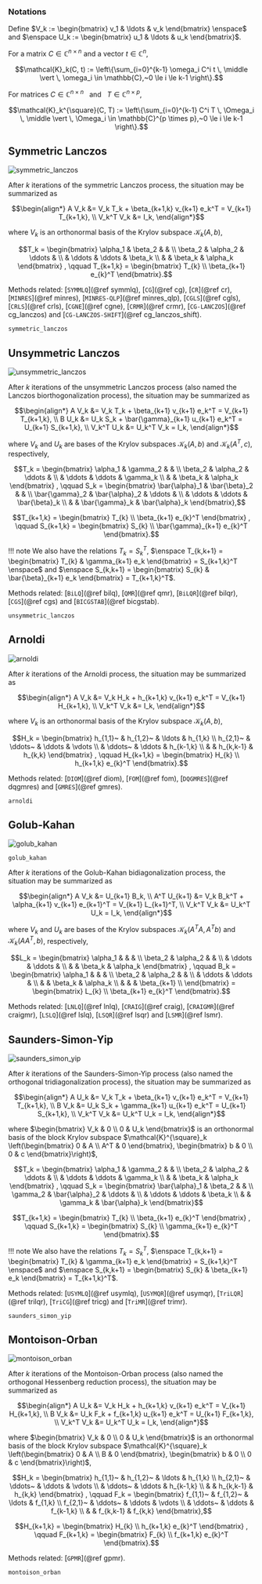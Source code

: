 ### Notations

Define $V_k := \begin{bmatrix} v_1 & \ldots & v_k \end{bmatrix} \enspace$ and $\enspace U_k := \begin{bmatrix} u_1 & \ldots & u_k \end{bmatrix}$.

For a matrix $C \in \mathbb{C}^{n \times n}$ and a vector $t \in \mathbb{C}^{n}$,
```math
\mathcal{K}_k(C, t) :=
\left\{\sum_{i=0}^{k-1} \omega_i C^i t \, \middle \vert \, \omega_i \in \mathbb{C},~0 \le i \le k-1 \right\}.
```

For matrices $C \in \mathbb{C}^{n \times n} \enspace$ and $\enspace T \in \mathbb{C}^{n \times p}$,
```math
\mathcal{K}_k^{\square}(C, T) :=
\left\{\sum_{i=0}^{k-1} C^i T \, \Omega_i \, \middle \vert \, \Omega_i \in \mathbb{C}^{p \times p},~0 \le i \le k-1 \right\}.
```

## Symmetric Lanczos

![symmetric_lanczos](./graphics/symmetric_lanczos.png)

After $k$ iterations of the symmetric Lanczos process, the situation may be summarized as
```math
\begin{align*}
  A V_k &= V_k T_k + \beta_{k+1,k} v_{k+1} e_k^T = V_{k+1}  T_{k+1,k}, \\
  V_k^T V_k &= I_k,
\end{align*}
```
where $V_k$ is an orthonormal basis of the Krylov subspace $\mathcal{K}_k (A,b)$,
```math
T_k =
\begin{bmatrix}
  \alpha_1 & \beta_2  &          &         \\
  \beta_2  & \alpha_2 & \ddots   &         \\
           & \ddots   & \ddots   & \beta_k \\
           &          & \beta_k  & \alpha_k
\end{bmatrix}
, \qquad
T_{k+1,k} =
\begin{bmatrix}
  T_{k} \\
  \beta_{k+1} e_{k}^T
\end{bmatrix}.
```

Methods related: [`SYMMLQ`](@ref symmlq), [`CG`](@ref cg), [`CR`](@ref cr), [`MINRES`](@ref minres), [`MINRES-QLP`](@ref minres_qlp), [`CGLS`](@ref cgls), [`CRLS`](@ref crls), [`CGNE`](@ref cgne), [`CRMR`](@ref crmr), [`CG-LANCZOS`](@ref cg_lanczos) and [`CG-LANCZOS-SHIFT`](@ref cg_lanczos_shift).

```@docs
symmetric_lanczos
```

## Unsymmetric Lanczos

![unsymmetric_lanczos](./graphics/unsymmetric_lanczos.png)

After $k$ iterations of the unsymmetric Lanczos process (also named the Lanczos biorthogonalization process), the situation may be summarized as
```math
\begin{align*}
  A V_k &= V_k T_k +        \beta_{k+1} v_{k+1} e_k^T = V_{k+1} T_{k+1,k}, \\
  B U_k &= U_k S_k + \bar{\gamma}_{k+1} u_{k+1} e_k^T = U_{k+1} S_{k+1,k}, \\
  V_k^T U_k &= U_k^T V_k = I_k,
\end{align*}
```
where $V_k$ and $U_k$ are bases of the Krylov subspaces $\mathcal{K}_k (A,b)$ and $\mathcal{K}_k (A^T,c)$, respectively,
```math
T_k = 
\begin{bmatrix}
  \alpha_1 & \gamma_2 &          &          \\
  \beta_2  & \alpha_2 & \ddots   &          \\
           & \ddots   & \ddots   & \gamma_k \\
           &          & \beta_k  & \alpha_k
\end{bmatrix}
, \qquad
S_k =
\begin{bmatrix}
  \bar{\alpha}_1 & \bar{\beta}_2  &                 &                \\
  \bar{\gamma}_2 & \bar{\alpha}_2 & \ddots          &                \\
                 & \ddots         & \ddots          & \bar{\beta}_k  \\
                 &                & \bar{\gamma}_k  & \bar{\alpha}_k
\end{bmatrix},
```
```math
T_{k+1,k} =
\begin{bmatrix}
  T_{k} \\
  \beta_{k+1} e_{k}^T
\end{bmatrix}
, \qquad
S_{k+1,k} =
\begin{bmatrix}
  S_{k} \\
  \bar{\gamma}_{k+1} e_{k}^T
\end{bmatrix}.
```

!!! note
    We also have the relations $T_k = S_k^T$, $\enspace T_{k,k+1} = \begin{bmatrix} T_{k} & \gamma_{k+1} e_k \end{bmatrix} = S_{k+1,k}^T \enspace$ and $\enspace S_{k,k+1} = \begin{bmatrix} S_{k} & \bar{\beta}_{k+1} e_k \end{bmatrix} = T_{k+1,k}^T$.

Methods related: [`BiLQ`](@ref bilq), [`QMR`](@ref qmr), [`BiLQR`](@ref bilqr), [`CGS`](@ref cgs) and [`BICGSTAB`](@ref bicgstab).

```@docs
unsymmetric_lanczos
```

## Arnoldi

![arnoldi](./graphics/arnoldi.png)

After $k$ iterations of the Arnoldi process, the situation may be summarized as
```math
\begin{align*}
  A V_k &= V_k H_k + h_{k+1,k} v_{k+1} e_k^T = V_{k+1} H_{k+1,k}, \\
  V_k^T V_k &= I_k,
\end{align*}
```
where $V_k$ is an orthonormal basis of the Krylov subspace $\mathcal{K}_k (A,b)$,
```math
H_k =
\begin{bmatrix}
  h_{1,1}~ & h_{1,2}~ & \ldots    & h_{1,k}   \\
  h_{2,1}~ & \ddots~  & \ddots    & \vdots    \\
           & \ddots~  & \ddots    & h_{k-1,k} \\
           &          & h_{k,k-1} & h_{k,k}
\end{bmatrix}
, \qquad
H_{k+1,k} =
\begin{bmatrix}
  H_{k} \\
  h_{k+1,k} e_{k}^T
\end{bmatrix}.
```

Methods related: [`DIOM`](@ref diom), [`FOM`](@ref fom), [`DQGMRES`](@ref dqgmres) and [`GMRES`](@ref gmres).

```@docs
arnoldi
```

## Golub-Kahan

![golub_kahan](./graphics/golub_kahan.png)

```@docs
golub_kahan
```

After $k$ iterations of the Golub-Kahan bidiagonalization process, the situation may be summarized as
```math
\begin{align*}
  A V_k &= U_{k+1} B_k,   \\
  A^T U_{k+1} &= V_k B_k^T + \alpha_{k+1} v_{k+1} e_{k+1}^T = V_{k+1} L_{k+1}^T, \\
  V_k^T V_k &= U_k^T U_k = I_k,
\end{align*}
```
where $V_k$ and $U_k$ are bases of the Krylov subspaces $\mathcal{K}_k (A^TA,A^Tb)$ and $\mathcal{K}_k (AA^T,b)$, respectively,
```math
L_k =
\begin{bmatrix}
  \alpha_1 &          &          &          \\
  \beta_2  & \alpha_2 &          &          \\
           & \ddots   & \ddots   &          \\
           &          & \beta_k  & \alpha_k
\end{bmatrix}
, \qquad
B_k =
\begin{bmatrix}
  \alpha_1 &          &          &             \\
  \beta_2  & \alpha_2 &          &             \\
           & \ddots   & \ddots   &             \\
           &          & \beta_k  & \alpha_k    \\
           &          &          & \beta_{k+1} \\
\end{bmatrix}
=
\begin{bmatrix}
  L_{k} \\
  \beta_{k+1} e_{k}^T
\end{bmatrix}.
```

Methods related: [`LNLQ`](@ref lnlq), [`CRAIG`](@ref craig), [`CRAIGMR`](@ref craigmr), [`LSLQ`](@ref lslq), [`LSQR`](@ref lsqr) and [`LSMR`](@ref lsmr).

## Saunders-Simon-Yip

![saunders_simon_yip](./graphics/saunders_simon_yip.png)

After $k$ iterations of the Saunders-Simon-Yip process (also named the orthogonal tridiagonalization process), the situation may be summarized as
```math
\begin{align*}
  A U_k &= V_k T_k + \beta_{k+1}  v_{k+1} e_k^T = V_{k+1} T_{k+1,k}, \\
  B V_k &= U_k S_k + \gamma_{k+1} u_{k+1} e_k^T = U_{k+1} S_{k+1,k}, \\
  V_k^T V_k &= U_k^T U_k = I_k,
\end{align*}
```
where $\begin{bmatrix} V_k & 0 \\ 0 & U_k \end{bmatrix}$ is an orthonormal basis of the block Krylov subspace $\mathcal{K}^{\square}_k \left(\begin{bmatrix} 0 & A \\ A^T & 0 \end{bmatrix}, \begin{bmatrix} b & 0 \\ 0 & c \end{bmatrix}\right)$,
```math
T_k = 
\begin{bmatrix}
  \alpha_1 & \gamma_2 &          &          \\
  \beta_2  & \alpha_2 & \ddots   &          \\
           & \ddots   & \ddots   & \gamma_k \\
           &          & \beta_k  & \alpha_k
\end{bmatrix}
, \qquad
S_k =
\begin{bmatrix}
  \bar{\alpha}_1 & \beta_2        &          &               \\
  \gamma_2       & \bar{\alpha}_2 & \ddots   &               \\
                 & \ddots         & \ddots   & \beta_k       \\
                 &                & \gamma_k  & \bar{\alpha}_k
\end{bmatrix}
```
```math
T_{k+1,k} =
\begin{bmatrix}
  T_{k} \\
  \beta_{k+1} e_{k}^T
\end{bmatrix}
, \qquad
S_{k+1,k} =
\begin{bmatrix}
  S_{k} \\
  \gamma_{k+1} e_{k}^T
\end{bmatrix}.
```

!!! note
    We also have the relations $T_k = S_k^T$, $\enspace T_{k,k+1} = \begin{bmatrix} T_{k} & \gamma_{k+1} e_k \end{bmatrix} = S_{k+1,k}^T \enspace$ and $\enspace S_{k,k+1} = \begin{bmatrix} S_{k} & \beta_{k+1} e_k \end{bmatrix} = T_{k+1,k}^T$.

Methods related: [`USYMLQ`](@ref usymlq), [`USYMQR`](@ref usymqr), [`TriLQR`](@ref trilqr), [`TriCG`](@ref tricg) and [`TriMR`](@ref trimr).

```@docs
saunders_simon_yip
```

## Montoison-Orban

![montoison_orban](./graphics/montoison_orban.png)

After $k$ iterations of the Montoison-Orban process (also named the orthogonal Hessenberg reduction process), the situation may be summarized as
```math
\begin{align*}
  A U_k &= V_k H_k + h_{k+1,k} v_{k+1} e_k^T = V_{k+1} H_{k+1,k}, \\
  B V_k &= U_k F_k + f_{k+1,k} u_{k+1} e_k^T = U_{k+1} F_{k+1,k}, \\
  V_k^T V_k &= U_k^T U_k = I_k,
\end{align*}
```
where $\begin{bmatrix} V_k & 0 \\ 0 & U_k \end{bmatrix}$ is an orthonormal basis of the block Krylov subspace $\mathcal{K}^{\square}_k \left(\begin{bmatrix} 0 & A \\ B & 0 \end{bmatrix}, \begin{bmatrix} b & 0 \\ 0 & c \end{bmatrix}\right)$,
```math
H_k =
\begin{bmatrix}
  h_{1,1}~ & h_{1,2}~ & \ldots    & h_{1,k}   \\
  h_{2,1}~ & \ddots~  & \ddots    & \vdots    \\
           & \ddots~  & \ddots    & h_{k-1,k} \\
           &          & h_{k,k-1} & h_{k,k}
\end{bmatrix}
, \qquad
F_k =
\begin{bmatrix}
  f_{1,1}~ & f_{1,2}~ & \ldots    & f_{1,k}   \\
  f_{2,1}~ & \ddots~  & \ddots    & \vdots    \\
           & \ddots~  & \ddots    & f_{k-1,k} \\
           &          & f_{k,k-1} & f_{k,k}
\end{bmatrix},
```
```math
H_{k+1,k} =
\begin{bmatrix}
  H_{k} \\
  h_{k+1,k} e_{k}^T
\end{bmatrix}
, \qquad
F_{k+1,k} =
\begin{bmatrix}
  F_{k} \\
  f_{k+1,k} e_{k}^T
\end{bmatrix}.
```

Methods related: [`GPMR`](@ref gpmr).

```@docs
montoison_orban
```
